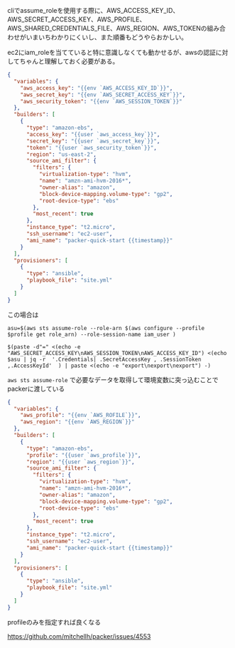 

cliでassume_roleを使用する際に、AWS_ACCESS_KEY_ID、AWS_SECRET_ACCESS_KEY、AWS_PROFILE、AWS_SHARED_CREDENTIALS_FILE、AWS_REGION、AWS_TOKENの組み合わせがいまいちわかりにくいし、また順番もどうやらおかしい。

ec2にiam_roleを当てていると特に意識しなくても動かせるが、awsの認証に対してちゃんと理解しておく必要がある。


```json
{
  "variables": {
    "aws_access_key": "{{env `AWS_ACCESS_KEY_ID`}}",
    "aws_secret_key": "{{env `AWS_SECRET_ACCESS_KEY`}}",
    "aws_security_token": "{{env `AWS_SESSION_TOKEN`}}"
  },
  "builders": [
    {
      "type": "amazon-ebs",
      "access_key": "{{user `aws_access_key`}}",
      "secret_key": "{{user `aws_secret_key`}}",
      "token": "{{user `aws_security_token`}}",
      "region": "us-east-2",
      "source_ami_filter": {
        "filters": {
          "virtualization-type": "hvm",
          "name": "amzn-ami-hvm-2016*",
          "owner-alias": "amazon",
          "block-device-mapping.volume-type": "gp2",
          "root-device-type": "ebs"
        },
        "most_recent": true
      },
      "instance_type": "t2.micro",
      "ssh_username": "ec2-user",
      "ami_name": "packer-quick-start {{timestamp}}"
    }
  ],
  "provisioners": [
    {
      "type": "ansible",
      "playbook_file": "site.yml"
    }
  ]
}
```

この場合は

```
asu=$(aws sts assume-role --role-arn $(aws configure --profile $profile get role_arn) --role-session-name iam_user )

$(paste -d"=" <(echo -e "AWS_SECRET_ACCESS_KEY\nAWS_SESSION_TOKEN\nAWS_ACCESS_KEY_ID") <(echo $asu | jq -r  '.Credentials| .SecretAccessKey , .SessionToken ,.AccessKeyId'  ) | paste <(echo -e "export\nexport\nexport") -)
```
`aws sts assume-role` で必要なデータを取得して環境変数に突っ込むことでpackerに渡している






```json
{
  "variables": {
    "aws_profile": "{{env `AWS_ROFILE`}}",
    "aws_region": "{{env `AWS_REGION`}}"
  },
  "builders": [
    {
      "type": "amazon-ebs",
      "profile": "{{user `aws_profile`}}",
      "region": "{{user `aws_region`}}",
      "source_ami_filter": {
        "filters": {
          "virtualization-type": "hvm",
          "name": "amzn-ami-hvm-2016*",
          "owner-alias": "amazon",
          "block-device-mapping.volume-type": "gp2",
          "root-device-type": "ebs"
        },
        "most_recent": true
      },
      "instance_type": "t2.micro",
      "ssh_username": "ec2-user",
      "ami_name": "packer-quick-start {{timestamp}}"
    }
  ],
  "provisioners": [
    {
      "type": "ansible",
      "playbook_file": "site.yml"
    }
  ]
}
```


profileのみを指定すれば良くなる

https://github.com/mitchellh/packer/issues/4553
